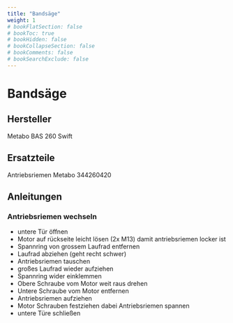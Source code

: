 ```yaml
---
title: "Bandsäge"
weight: 1
# bookFlatSection: false
# bookToc: true
# bookHidden: false
# bookCollapseSection: false
# bookComments: false
# bookSearchExclude: false
---
```

# Bandsäge

## Hersteller

Metabo BAS 260 Swift

## Ersatzteile

Antriebsriemen Metabo 344260420

## Anleitungen

### Antriebsriemen wechseln

- untere Tür öffnen
- Motor auf rückseite leicht lösen (2x M13) damit antriebsriemen locker ist
- Spannring von grossem Laufrad entfernen
- Laufrad abziehen (geht recht schwer)
- Antriebsriemen tauschen
- großes Laufrad wieder aufziehen
- Spannring wider einklemmen
- Obere Schraube vom Motor weit raus drehen
- Untere Schraube vom Motor entfernen
- Antriebsriemen aufziehen
- Motor Schrauben festziehen dabei Antriebsriemen spannen
- untere Türe schließen


